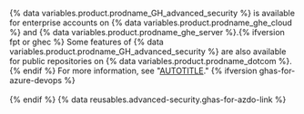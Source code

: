 {% data variables.product.prodname_GH_advanced_security %} is available for enterprise accounts on {% data variables.product.prodname_ghe_cloud %} and {% data variables.product.prodname_ghe_server %}.{% ifversion fpt or ghec %} Some features of {% data variables.product.prodname_GH_advanced_security %} are also available for public repositories on {% data variables.product.prodname_dotcom %}.{% endif %} For more information, see "[AUTOTITLE](/get-started/learning-about-github/githubs-plans)."
{% ifversion ghas-for-azure-devops %}<br><br>{% endif %}
{% data reusables.advanced-security.ghas-for-azdo-link %}
